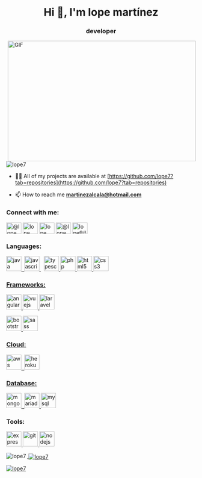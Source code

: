 <h1 align="center">Hi 👋, I'm lope martínez</h1>
<h3 align="center">developer</h3>
  <img align="right" alt="GIF" src="https://github.com/abhisheknaiidu/abhisheknaiidu/blob/master/code.gif?raw=true" width="500" height="320" />

<p align="left"> <img src="https://komarev.com/ghpvc/?username=lope7&label=Profile%20views&color=0e75b6&style=flat" alt="lope7" /> </p>


- 👨‍💻 All of my projects are available at [https://github.com/lope7?tab=repositories](https://github.com/lope7?tab=repositories)

- 📫 How to reach me **martinezalcala@hotmail.com**

<h3 align="left">Connect with me:</h3>
<p align="left">
<a href="https://twitter.com/@lopemaal" target="blank"><img align="center" src="https://cdn.jsdelivr.net/npm/simple-icons@3.0.1/icons/twitter.svg" alt="@lopemaal" height="30" width="40" /></a>
<a href="https://www.linkedin.com/in/lope-mart%C3%ADnez-alcal%C3%A1-24aa45111/" target="blank"><img align="center" src="https://cdn.jsdelivr.net/npm/simple-icons@3.0.1/icons/linkedin.svg" alt="lope martínez alcalá" height="30" width="40" /></a>
<a href="https://www.facebook.com/lope.martinez.9/" target="blank"><img align="center" src="https://cdn.jsdelivr.net/npm/simple-icons@3.0.1/icons/facebook.svg" alt="lope martínez alcalá" height="30" width="40" /></a>
<a href="https://www.instagram.com/lopemartinez_/" target="blank"><img align="center" src="https://cdn.jsdelivr.net/npm/simple-icons@3.0.1/icons/instagram.svg" alt="@lopemartinez_" height="30" width="40" /></a>
<a href="https://discord.gg/lope®#4360" target="blank"><img align="center" src="https://cdn.jsdelivr.net/npm/simple-icons@3.0.1/icons/discord.svg" alt="lope®#4360" height="30" width="40" /></a>
</p>

<h3 align="left">Languages:</h3>
</a> <a href="https://www.java.com" target="_blank"> <img src="https://devicons.github.io/devicon/devicon.git/icons/java/java-original-wordmark.svg" alt="java" width="40" height="40"/>&nbsp; </a> <a href="https://developer.mozilla.org/en-US/docs/Web/JavaScript" target="_blank"> <img src="https://devicons.github.io/devicon/devicon.git/icons/javascript/javascript-original.svg" alt="javascript" width="40" height="40"/> </a> &nbsp;  <a href="https://www.typescriptlang.org/" target="_blank"> <img src="https://devicons.github.io/devicon/devicon.git/icons/typescript/typescript-original.svg" alt="typescript" width="40" height="40"/> </a> <a href="https://www.php.net" target="_blank"> <img src="https://devicons.github.io/devicon/devicon.git/icons/php/php-original.svg" alt="php" width="40" height="40"/> </a> <a href="https://www.w3schools.com/css/" target="_blank">  <img src="https://devicons.github.io/devicon/devicon.git/icons/html5/html5-original-wordmark.svg" alt="html5" width="40" height="40"/> <img src="https://devicons.github.io/devicon/devicon.git/icons/css3/css3-original-wordmark.svg" alt="css3" width="40" height="40"/> 
<h3 align="left">Frameworks:</h3>
<p align="left"> <a href="https://angular.io" target="_blank"> <img src="https://devicons.github.io/devicon/devicon.git/icons/angularjs/angularjs-original.svg" alt="angularjs" width="40" height="40"/> </a> <a href="https://vuejs.org/" target="_blank"> <img src="https://devicons.github.io/devicon/devicon.git/icons/vuejs/vuejs-original-wordmark.svg" alt="vuejs" width="40" height="40"/> </a> <a href="https://laravel.com/" target="_blank"> <img src="https://devicons.github.io/devicon/devicon.git/icons/laravel/laravel-plain-wordmark.svg" alt="laravel" width="40" height="40"/></a> </a> </p> </a> <a href="https://getbootstrap.com" target="_blank"> <img src="https://devicons.github.io/devicon/devicon.git/icons/bootstrap/bootstrap-plain.svg" alt="bootstrap" width="40" height="40"/><a href="https://sass-lang.com" target="_blank"> <img src="https://devicons.github.io/devicon/devicon.git/icons/sass/sass-original.svg" alt="sass" width="40" height="40"/>
<h3 align="left">Cloud:</h3>
 </a> <a href="https://aws.amazon.com" target="_blank"> <img src="https://devicons.github.io/devicon/devicon.git/icons/amazonwebservices/amazonwebservices-original-wordmark.svg" alt="aws" width="40" height="40"/>&nbsp;  </a> <a href="https://heroku.com" target="_blank"> <img src="https://www.vectorlogo.zone/logos/heroku/heroku-icon.svg" alt="heroku" width="40" height="40"/>
<h3 align="left">Database:</h3>
 </a> <a href="https://www.mongodb.com/" target="_blank"> <img src="https://devicons.github.io/devicon/devicon.git/icons/mongodb/mongodb-original-wordmark.svg" alt="mongodb" width="40" height="40"/>&nbsp;  </a> <a href="https://www.mysql.com/" target="_blank"> </a> <a href="https://mariadb.org/" target="_blank"> <img src="https://www.vectorlogo.zone/logos/mariadb/mariadb-icon.svg" alt="mariadb" width="40" height="40"/>  <img src="https://devicons.github.io/devicon/devicon.git/icons/mysql/mysql-original-wordmark.svg" alt="mysql" width="40" height="40"/> </a> 
<h3 align="left">Tools:</h3>
</a> <a href="https://expressjs.com" target="_blank"> <img src="https://devicons.github.io/devicon/devicon.git/icons/express/express-original-wordmark.svg" alt="express" width="40" height="40"/> </a> <a href="https://git-scm.com/" target="_blank"> <img src="https://www.vectorlogo.zone/logos/git-scm/git-scm-icon.svg" alt="git" width="40" height="40"/>  </a> <a href="https://www.w3.org/html/" target="_blank"><a href="https://nodejs.org" target="_blank"> <img src="https://devicons.github.io/devicon/devicon.git/icons/nodejs/nodejs-original-wordmark.svg" alt="nodejs" width="40" height="40"/> 

<p><img align="left" src="https://github-readme-stats.vercel.app/api/top-langs?username=lope7&show_icons=true&locale=en&layout=compact" alt="lope7" /></p>

<p>&nbsp;<img align="center" src="https://github-readme-stats.vercel.app/api?username=lope7&show_icons=true&locale=en" alt="lope7" /></p>

<p><img align="center" src="https://github-readme-streak-stats.herokuapp.com/?user=lope7&" alt="lope7" /></p>


